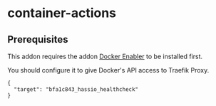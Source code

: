 # container-actions


## Prerequisites

This addon requires the addon [Docker Enabler](https://github.com/hassio-addons/addon-docker-enabler/blob/master/README.md) to be installed first.

You should configure it to give Docker's API access to Traefik Proxy.

````
{
  "target": "bfa1c843_hassio_healthcheck"
}
````
